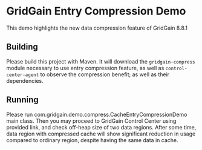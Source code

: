 # GridGain Entry Compression Demo

This demo highlights the new data compression feature of GridGain 8.8.1

## Building

Please build this project with Maven. It will download the `gridgain-compress` module necessary to use entry compression feature, as well as `control-center-agent` to observe the compression benefit; as well as their dependencies.

## Running

Please run com.gridgain.demo.compress.CacheEntryCompressionDemo main class. Then you may proceed to GridGain Control Center using provided link, and check off-heap size of two data regions. After some time, data region with compressed cache will show significant reduction in usage compared to ordinary region, despite having the same data in cache.

